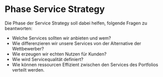 # Phase Service Strategy

Die Phase der Service Strategy soll dabei helfen, folgende Fragen zu beantworten:

- Welche Services sollten wir anbieten und wem?
- Wie differenzieren wir unsere Services von der Alternative der Wettbewerber?
- Wie erzeugen wir echten Nutzen für Kunden?
- Wie wird Servicequalität definiert?
- Wie können ressourcen Effizient zwischen den Services des Portfolios verteilt werden.